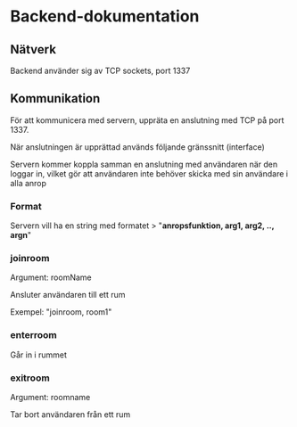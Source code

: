 
# Backend-dokumentation

## Nätverk
Backend använder sig av TCP sockets, port 1337

## Kommunikation
För att kommunicera med servern, uppräta en anslutning med TCP på port 1337.

När anslutningen är upprättad används följande gränssnitt (interface)

Servern kommer koppla samman en anslutning med användaren när den loggar in, vilket gör att användaren inte behöver skicka med sin användare i alla anrop

### Format
Servern vill ha en string med formatet > "**anropsfunktion, arg1, arg2, .., argn**"


### joinroom 
Argument: roomName

Ansluter användaren till ett rum

Exempel: "joinroom, room1"

### enterroom
Går in i rummet


### exitroom
Argument: roomname

Tar bort användaren från ett rum
